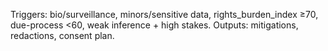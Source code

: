 Triggers: bio/surveillance, minors/sensitive data, rights_burden_index ≥70, due-process <60, weak inference + high stakes. Outputs: mitigations, redactions, consent plan.

